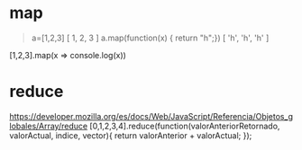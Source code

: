 # map
> a=[1,2,3]
[ 1, 2, 3 ]
> a.map(function(x) { return "h";})
[ 'h', 'h', 'h' ]


[1,2,3].map(x => console.log(x))


# reduce
https://developer.mozilla.org/es/docs/Web/JavaScript/Referencia/Objetos_globales/Array/reduce
[0,1,2,3,4].reduce(function(valorAnteriorRetornado, valorActual, indice, vector){
  return valorAnterior + valorActual;
});
